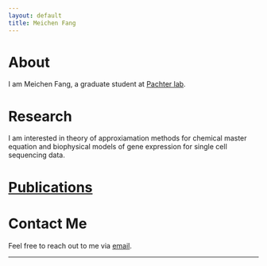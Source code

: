 ```yaml
---
layout: default
title: Meichen Fang
---
```


# About

I am Meichen Fang, a graduate student at [Pachter lab](https://pachterlab.github.io/). 

# Research

I am interested in theory of approxiamation methods for chemical master equation and biophysical models of gene expression for single cell sequencing data.

# [Publications](https://scholar.google.com/citations?user=YtrJtZkAAAAJ&hl=en)

# Contact Me

Feel free to reach out to me via [email](mffang@caltech.edu).

---
